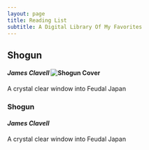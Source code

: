 ```yaml
---
layout: page
title: Reading List
subtitle: A Digital Library Of My Favorites
---
```


<!-- Image on left, text on right -->

## Shogun

#### _James Clavell_          ![Shogun Cover](https://jackFrauenhofer.github.io/assets/img/shogun.jpg)
A crystal clear window into Feudal Japan


<!-- Image on right, text on left -->

### Shogun
#### _James Clavell_
A crystal clear window into Feudal Japan
